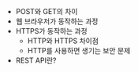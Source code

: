 - POST와 GET의 차이
- 웹 브라우저가 동작하는 과정
- HTTPS가 동작하는 과정
    - HTTP와 HTTPS 차이점
    - HTTP를 사용하면 생기는 보안 문제
- REST API란?
